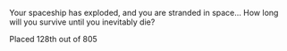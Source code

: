 Your spaceship has exploded, and you are stranded in space… How long will you survive until you inevitably die?

Placed 128th out of 805
